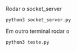 Rodar o socket_server

```
python3 socket_server.py
```

Em outro terminal rodar o

```
python3 teste.py
```